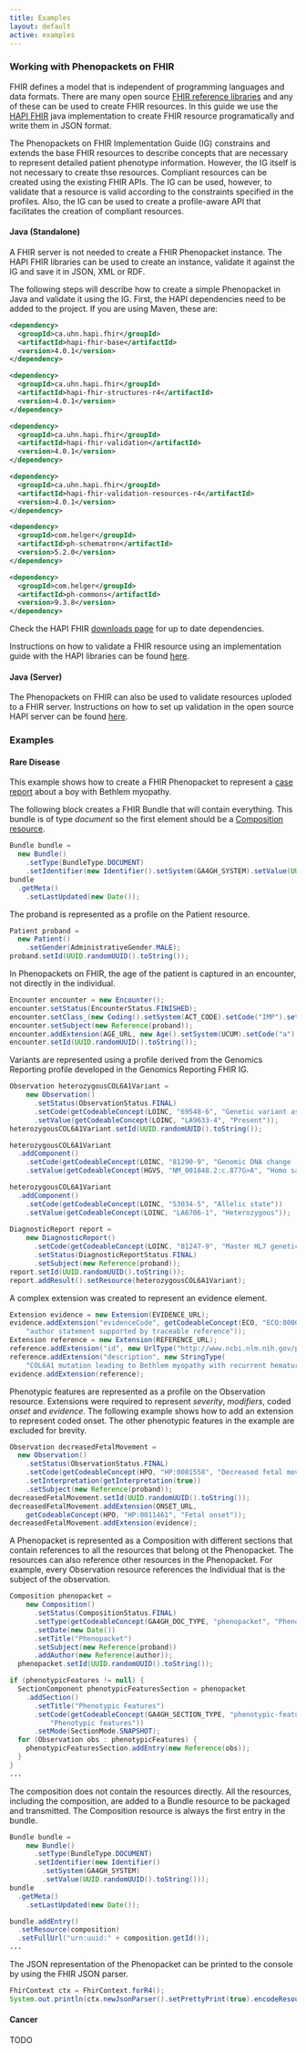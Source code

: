 ```yaml
---
title: Examples
layout: default
active: examples
---
```


<!-- { :.no_toc } -->

<!-- TOC  the css styling for this is \pages\assets\css\project.css under 'markdown-toc'-->

<!-- * Do not remove this line (it will not be displayed)
{:toc} -->

<!-- end TOC -->

### Working with Phenopackets on FHIR

FHIR defines a model that is independent of programming languages and data formats. There are many open source [FHIR reference libraries](https://wiki.hl7.org/Open_Source_FHIR_implementations) and any of these can be used to create FHIR resources. In this guide we use the [HAPI FHIR](https://hapifhir.io/) java implementation to create FHIR resource programatically and write them in JSON format.

The Phenopackets on FHIR Implementation Guide (IG) constrains and extends the base FHIR resources to describe concepts that are necessary to represent detailed patient phenotype information. However, the IG itself is not necessary to create thse resources. Compliant resources can be created using the existing FHIR APIs. The IG can be used, however, to validate that a resource is valid according to the constraints specified in the profiles. Also, the IG can be used to create a profile-aware API that facilitates the creation of compliant resources. 

#### Java (Standalone)

A FHIR server is not needed to create a FHIR Phenopacket instance. The HAPI FHIR libraries can be used to create an instance, validate it against the IG and save it in JSON, XML or RDF.

The following steps will describe how to create a simple Phenopacket in Java and validate it using the IG. First, the HAPI dependencies need to be added to the project. If you are using Maven, these are:

```xml
<dependency>
  <groupId>ca.uhn.hapi.fhir</groupId>
  <artifactId>hapi-fhir-base</artifactId>
  <version>4.0.1</version>
</dependency>

<dependency>
  <groupId>ca.uhn.hapi.fhir</groupId>
  <artifactId>hapi-fhir-structures-r4</artifactId>
  <version>4.0.1</version>
</dependency>

<dependency>
  <groupId>ca.uhn.hapi.fhir</groupId>
  <artifactId>hapi-fhir-validation</artifactId>
  <version>4.0.1</version>
</dependency>

<dependency>
  <groupId>ca.uhn.hapi.fhir</groupId>
  <artifactId>hapi-fhir-validation-resources-r4</artifactId>
  <version>4.0.1</version>
</dependency>

<dependency>
  <groupId>com.helger</groupId>
  <artifactId>ph-schematron</artifactId>
  <version>5.2.0</version>
</dependency>

<dependency>
  <groupId>com.helger</groupId>
  <artifactId>ph-commons</artifactId>
  <version>9.3.8</version>
</dependency>
```
Check the HAPI FHIR [downloads page](https://hapifhir.io/download.html) for up to date dependencies.

Instructions on how to validate a FHIR resource using an implementation guide with the HAPI libraries can be found [here](https://hapifhir.io/doc_validation.html).

#### Java (Server)

The Phenopackets on FHIR can also be used to validate resources uploded to a FHIR server. Instructions on how to set up validation in the open source HAPI server can be found [here](https://hapifhir.io/doc_rest_server_interceptor.html#_toc_requestresponse_validation).

### Examples

#### Rare Disease

This example shows how to create a FHIR Phenopacket to represent a [case report](https://www.ncbi.nlm.nih.gov/pubmed/30808312) about a boy with Bethlem myopathy.

The following block creates a FHIR Bundle that will contain everything. This bundle is of type _document_ so the first element should be a [Composition resource](https://www.hl7.org/fhir/composition.html).

```java
Bundle bundle = 
  new Bundle()
    .setType(BundleType.DOCUMENT)
    .setIdentifier(new Identifier().setSystem(GA4GH_SYSTEM).setValue(UUID.randomUUID().toString()));
bundle
  .getMeta()
    .setLastUpdated(new Date());
```

The proband is represented as a profile on the Patient resource.

```java
Patient proband = 
  new Patient()
    .setGender(AdministrativeGender.MALE);
proband.setId(UUID.randomUUID().toString());
```

In Phenopackets on FHIR, the age of the patient is captured in an encounter, not directly in the individual.

```java
Encounter encounter = new Encounter();
encounter.setStatus(EncounterStatus.FINISHED);
encounter.setClass_(new Coding().setSystem(ACT_CODE).setCode("IMP").setDisplay("inpatient encounter"));
encounter.setSubject(new Reference(proband));
encounter.addExtension(AGE_URL, new Age().setSystem(UCUM).setCode("a").setValue(14));
encounter.setId(UUID.randomUUID().toString());
```

Variants are represented using a profile derived from the Genomics Reporting profile developed in the Genomics Reporting FHIR IG.

```java
Observation heterozygousCOL6A1Variant = 
    new Observation()
      .setStatus(ObservationStatus.FINAL)
      .setCode(getCodeableConcept(LOINC, "69548-6", "Genetic variant assessment"))
      .setValue(getCodeableConcept(LOINC, "LA9633-4", "Present"));
heterozygousCOL6A1Variant.setId(UUID.randomUUID().toString());

heterozygousCOL6A1Variant
  .addComponent()
    .setCode(getCodeableConcept(LOINC, "81290-9", "Genomic DNA change (gHGVS)"))
    .setValue(getCodeableConcept(HGVS, "NM_001848.2:c.877G>A", "Homo sapiens collagen type VI alpha 1 chain (COL6A1), mRNA"));

heterozygousCOL6A1Variant
  .addComponent()
    .setCode(getCodeableConcept(LOINC, "53034-5", "Allelic state"))
    .setValue(getCodeableConcept(LOINC, "LA6706-1", "Heterozygous"));
  
DiagnosticReport report = 
    new DiagnosticReport()
      .setCode(getCodeableConcept(LOINC, "81247-9", "Master HL7 genetic variant reporting panel"))
      .setStatus(DiagnosticReportStatus.FINAL)
      .setSubject(new Reference(proband));
report.setId(UUID.randomUUID().toString());
report.addResult().setResource(heterozygousCOL6A1Variant);  
```

A complex extension was created to represent an evidence element.

```java
Extension evidence = new Extension(EVIDENCE_URL);
evidence.addExtension("evidenceCode", getCodeableConcept(ECO, "ECO:0000033", 
    "author statement supported by traceable reference"));
Extension reference = new Extension(REFERENCE_URL);
reference.addExtension("id", new UrlType("http://www.ncbi.nlm.nih.gov/pubmed/30808312"));
reference.addExtension("description", new StringType(
    "COL6A1 mutation leading to Bethlem myopathy with recurrent hematuria: a case report."));
evidence.addExtension(reference);
```

Phenotypic features are represented as a profile on the Observation resource. Extensions were required to represent _severity_, _modifiers_, coded _onset_ and _evidence_. The following example shows how to add an extension to represent coded onset. The other phenotypic features in the example are excluded for brevity.

```java
Observation decreasedFetalMovement = 
  new Observation()
    .setStatus(ObservationStatus.FINAL)
    .setCode(getCodeableConcept(HPO, "HP:0001558", "Decreased fetal movement"))
    .setInterpretation(getInterpretation(true))
    .setSubject(new Reference(proband));
decreasedFetalMovement.setId(UUID.randomUUID().toString());
decreasedFetalMovement.addExtension(ONSET_URL, 
    getCodeableConcept(HPO, "HP:0011461", "Fetal onset"));
decreasedFetalMovement.addExtension(evidence);
```

A Phenopacket is represented as a Composition with different sections that contain references to all the resources that belong ot the Phenopacket. The resources can also reference other resources in the Phenopacket. For example, every Observation resource references the Individual that is the subject of the observation. 

```java
Composition phenopacket = 
    new Composition()
      .setStatus(CompositionStatus.FINAL)
      .setType(getCodeableConcept(GA4GH_DOC_TYPE, "phenopacket", "Phenopacket"))
      .setDate(new Date())
      .setTitle("Phenopacket")
      .setSubject(new Reference(proband))
      .addAuthor(new Reference(author));
  phenopacket.setId(UUID.randomUUID().toString());

if (phenotypicFeatures != null) {
  SectionComponent phenotypicFeaturesSection = phenopacket
    .addSection()
      .setTitle("Phenotypic Features")
      .setCode(getCodeableConcept(GA4GH_SECTION_TYPE, "phenotypic-features", 
          "Phenotypic features"))
      .setMode(SectionMode.SNAPSHOT);
  for (Observation obs : phenotypicFeatures) {
    phenotypicFeaturesSection.addEntry(new Reference(obs));
  }
}
...
```

The composition does not contain the resources directly. All the resources, including the composition, are added to a Bundle resource to be packaged and transmitted. The Composition resource is always the first entry in the bundle.

```java
Bundle bundle = 
    new Bundle()
      .setType(BundleType.DOCUMENT)
      .setIdentifier(new Identifier()
        .setSystem(GA4GH_SYSTEM)
        .setValue(UUID.randomUUID().toString()));
bundle
  .getMeta()
    .setLastUpdated(new Date());

bundle.addEntry()
  .setResource(composition)
  .setFullUrl("urn:uuid:" + composition.getId());
...
```

The JSON representation of the Phenopacket can be printed to the console by using the FHIR JSON parser.

```java
FhirContext ctx = FhirContext.forR4();
System.out.println(ctx.newJsonParser().setPrettyPrint(true).encodeResourceToString(bundle));
```

#### Cancer

TODO


